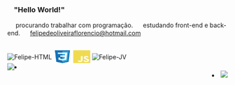 ### <img src=https://img.icons8.com/ios/250/FFFFFF/chat.png height="15" width="15" align=center>"Hello World!"<img src=https://img.icons8.com/ios/250/FFFFFF/chat.png height="15" width="15">

<img src="https://img.icons8.com/ios/250/FFFFFF/book.png" height="15" width="15"> procurando trabalhar com programação.
<img src="https://img.icons8.com/ios/250/FFFFFF/grapes.png" height="15" width="15"> estudando front-end e back-end.</div>
<img src=https://img.icons8.com/ios/250/FFFFFF/mailbox-closed-flag-up.png height="15" width="15"> felipedeoliveiraflorencio@hotmail.com

  <div style="display: inline_block" align="left"><br>
    <img align="center" alt="Felipe-HTML" height="30" width="40" src="https://cdn.jsdelivr.net/gh/devicons/devicon/icons/html5/html5-original.svg">
    <img align="center" alt="Felipe-CSS" height="30" width="40" src="https://raw.githubusercontent.com/devicons/devicon/master/icons/css3/css3-original.svg">
    <img align="center" alt="Felipe-JS" height="30" width="40" src="https://raw.githubusercontent.com/devicons/devicon/master/icons/javascript/javascript-plain.svg">
    <img align="center" alt="Felipe-JV" height="30" width="40" src="https://cdn.jsdelivr.net/gh/devicons/devicon/icons/java/java-original.svg">
  
  </div>

<div align="center">

  <li align="left">
     <a href="https://github.com/FelipeFlorencio9">
      <img height="165m" align="left" src="https://github-readme-stats.vercel.app/api?username=FelipeFlorencio9&show_icons=true&theme=dark&include_all_commits=true&count_private=true"/>
 
 <li align="right">
   <img height="160em" src="https://github-readme-stats.vercel.app/api/top-langs/?username=FelipeFlorencio9&layout=compact&theme=dark">
 </div>

</div>
 



